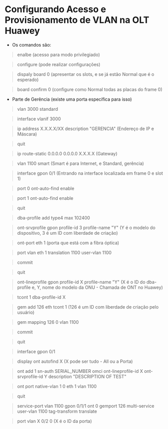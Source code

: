 # Configurando Acesso e Provisionamento de VLAN na OLT Huawey

* Os comandos são:

> enalbe (acesso para modo privilegiado)

> configure (pode realizar configurações)

> dispaly board 0 (apresentar os slots, e se já estão Normal que é o esperado)

> board confirm 0 (configure como Normal todas as placas do frame 0)

* Parte de Gerência (existe uma porta específica para isso)

> vlan 3000 standard

> interface vlanif 3000

> ip address X.X.X.X/XX description "GERENCIA" (Endereço de IP e Máscara)

> quit

> ip route-static 0.0.0.0 0.0.0.0 X.X.X.X (Gateway)

> vlan 1100 smart (Smart é para Internet, e Standard, gerência)

> interface gpon 0/1 (Entrando na interface localizada em frame 0 e slot 1)

> port 0 ont-auto-find enable

> port 1 ont-auto-find enable

> quit

> dba-profile add type4 max 102400

> ont-srvprofile gpon profile-id 3 profile-name "Y" (Y é o modelo do dispositivo, 3 é um ID com liberdade de criação)

> ont-port eth 1 (porta que está com a fibra óptica)

> port vlan eth 1 translation 1100 user-vlan 1100

> commit

> quit

> ont-lineprofile gpon profile-id X profile-name "Y" (X é o ID do dba-profile e, Y, nome do modelo da ONU - Chamada de ONT no Huawey)

> tcont 1 dba-profile-id X

> gem add 126 eth tcont 1 (126 é um ID com liberdade de criação pelo usuário)

> gem mapping 126 0 vlan 1100

> commit

> quit

> interface gpon 0/1

> display ont autofind X (X pode ser tudo - All ou a Porta)

> ont add 1 sn-auth SERIAL_NUMBER omci ont-lineprofile-id X ont-srvprofile-id Y description "DESCRIPTION OF TEST"

> ont port native-vlan 1 0 eth 1 vlan 1100

> quit

> service-port vlan 1100 gpon 0/1/1 ont 0 gemport 126 multi-service user-vlan 1100 tag-transform translate

> port vlan X 0/2 0 (X é o ID da porta)
